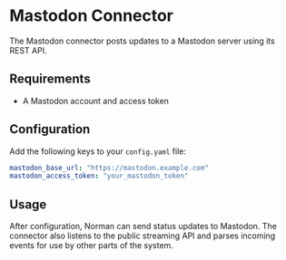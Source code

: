 # Mastodon Connector

The Mastodon connector posts updates to a Mastodon server using its REST API.

## Requirements

- A Mastodon account and access token

## Configuration

Add the following keys to your `config.yaml` file:

```yaml
mastodon_base_url: "https://mastodon.example.com"
mastodon_access_token: "your_mastodon_token"
```

## Usage

After configuration, Norman can send status updates to Mastodon. The connector
also listens to the public streaming API and parses incoming events for use by
other parts of the system.
